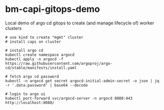 # bm-capi-gitops-demo


Local demo of argo cd gitops to create (and manage lifecycle of) worker clusters

```
# use kind to create "mgmt" cluster
# install capi on cluster

# install argo cd
kubectl create namespace argocd
kubectl apply -n argocd -f https://raw.githubusercontent.com/argoproj/argo-cd/stable/manifests/install.yaml

# fetch argo cd password
kubectl -n argocd get secret argocd-initial-admin-secret -o json | jq -r '.data.password' | base64 --decode

# login to argo ui 
kubectl port-forward svc/argocd-server -n argocd 8080:443
http://localhost:8080/

```